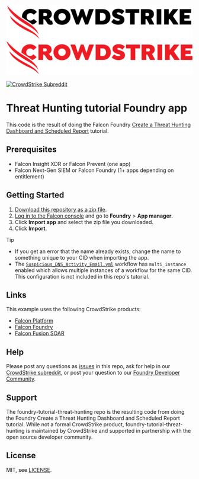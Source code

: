 ![CrowdStrike](/images/cs-logo.png#gh-light-mode-only)
![CrowdStrike](/images/cs-logo-red.png#gh-dark-mode-only)

[![CrowdStrike Subreddit](https://img.shields.io/badge/-r%2Fcrowdstrike-white?logo=reddit&labelColor=gray&link=https%3A%2F%2Freddit.com%2Fr%2Fcrowdstrike)](https://reddit.com/r/crowdstrike)<br/>

# Threat Hunting tutorial Foundry app

This code is the result of doing the Falcon Foundry [Create a Threat Hunting Dashboard and Scheduled Report](https://falcon.crowdstrike.com/documentation/page/t2de2d0b/create-a-threat-hunting-dashboard-and-scheduled-report) tutorial.

## Prerequisites

- Falcon Insight XDR or Falcon Prevent (one app)
- Falcon Next-Gen SIEM or Falcon Foundry (1+ apps depending on entitlement)

## Getting Started

1. [Download this repository as a zip file](https://github.com/CrowdStrike/foundry-tutorial-threat-hunting/archive/refs/heads/main.zip).
2. [Log in to the Falcon console](https://falcon.crowdstrike.com/login?unilogin=true) and go to **Foundry** > **App manager**.
3. Click **Import app** and select the zip file you downloaded.
4. Click **Import**.

> [!TIP]
> * If you get an error that the name already exists, change the name to something unique to your CID when importing the app.
> * The [`Suspicious_DNS_Activity_Email.yml`](workflows/Suspicious_DNS_Activity_Email.yml#L3) workflow has `multi_instance` enabled which allows multiple instances of a workflow for the same CID. This configuration is not included in this repo's tutorial.

## Links

This example uses the following CrowdStrike products:

* [Falcon Platform](https://www.crowdstrike.com/platform/)
* [Falcon Foundry](https://www.crowdstrike.com/platform/next-gen-siem/falcon-foundry/)
* [Falcon Fusion SOAR](https://www.crowdstrike.com/platform/next-gen-siem/falcon-fusion/)

## Help

Please post any questions as [issues](https://github.com/CrowdStrike/foundry-tutorial-threat-hunting/issues) in this repo, ask for help in our [CrowdStrike subreddit](https://www.reddit.com/r/crowdstrike/), or post your question to our [Foundry Developer Community](https://community.crowdstrike.com/groups/foundry-developer-community-82).

## Support

The foundry-tutorial-threat-hunting repo is the resulting code from doing the Foundry Create a Threat Hunting Dashboard and Scheduled Report tutorial. While not a formal CrowdStrike product, foundry-tutorial-threat-hunting is maintained by CrowdStrike and supported in partnership with the open source developer community.

## License

MIT, see [LICENSE](LICENSE).
